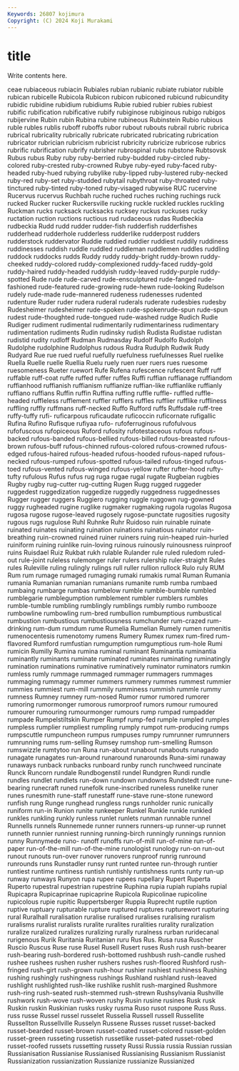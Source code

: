 ```yaml
---
Keywords: 26807 kojimura
Copyright: (C) 2024 Koji Murakami
---
```


# title

Write contents here.



ceae rubiaceous
rubiacin Rubiales rubian rubianic rubiate rubiator rubible rubican rubicelle Rubicola
Rubicon rubicon rubiconed rubicund rubicundity rubidic rubidine rubidium rubidiums Rubie
rubied rubier rubies rubiest rubific rubification rubificative rubify rubiginose rubiginous
rubigo rubigos rubijervine Rubin rubin Rubina rubine rubineous Rubinstein Rubio
rubious ruble rubles rublis ruboff ruboffs rubor rubout rubouts rubrail
rubric rubrica rubrical rubricality rubrically rubricate rubricated rubricating rubrication rubricator
rubrician rubricism rubricist rubricity rubricize rubricose rubrics rubrific rubrification rubrify
rubrisher rubrospinal rubs rubstone Rubtsovsk Rubus rubus Ruby ruby ruby-berried
ruby-budded ruby-circled ruby-colored ruby-crested ruby-crowned Rubye ruby-eyed ruby-faced ruby-headed ruby-hued
rubying rubylike ruby-lipped ruby-lustered ruby-necked ruby-red ruby-set ruby-studded rubytail rubythroat
ruby-throated ruby-tinctured ruby-tinted ruby-toned ruby-visaged rubywise RUC rucervine Rucervus rucervus
Ruchbah ruche ruched ruches ruching ruchings ruck rucked Rucker rucker
Ruckersville rucking ruckle ruckled ruckles ruckling Ruckman rucks rucksack rucksacks
rucksey ruckus ruckuses rucky ructation ruction ructions ructious rud rudaceous
rudas Rudbeckia rudbeckia Rudd rudd rudder rudder-fish rudderfish rudderfishes rudderhead
rudderhole rudderless rudderlike rudderpost rudders rudderstock ruddervator Ruddie ruddied ruddier
ruddiest ruddily ruddiness ruddinesses ruddish ruddle ruddled ruddleman ruddlemen ruddles
ruddling ruddock ruddocks rudds Ruddy ruddy ruddy-bright ruddy-brown ruddy-cheeked ruddy-colored
ruddy-complexioned ruddy-faced ruddy-gold ruddy-haired ruddy-headed ruddyish ruddy-leaved ruddy-purple ruddy-spotted Rude
rude rude-carved rude-ensculptured rude-fanged rude-fashioned rude-featured rude-growing rude-hewn rude-looking Rudelson
rudely rude-made rude-mannered rudeness rudenesses rudented rudenture Ruder ruder rudera
ruderal ruderals ruderate rudesbies rudesby Rudesheimer rudesheimer rude-spoken rude-spokenrude-spun rude-spun
rudest rude-thoughted rude-tongued rude-washed rudge Rudich Rudie Rudiger rudiment rudimental
rudimentarily rudimentariness rudimentary rudimentation rudiments Rudin rudinsky rudish Rudista Rudistae
rudistan rudistid rudity rudloff Rudman Rudmasday Rudolf Rudolfo Rudolph Rudolphe
rudolphine Rudolphus rudous Rudra Rudulph Rudwik Rudy Rudyard Rue rue
rued rueful ruefully ruefulness ruefulnesses Ruel ruelike Ruella Ruelle ruelle
Ruellia Ruelu ruely ruen ruer ruers rues ruesome ruesomeness Rueter
ruewort Rufe Rufena rufescence rufescent Ruff ruff ruffable ruff-coat ruffe
ruffed ruffer ruffes Ruffi ruffian ruffianage ruffiandom ruffianhood ruffianish ruffianism
ruffianize ruffian-like ruffianlike ruffianly ruffiano ruffians Ruffin ruffin Ruffina ruffing
ruffle ruffle- ruffled ruffle-headed ruffleless rufflement ruffler rufflers ruffles rufflier
rufflike ruffliness ruffling ruffly ruffmans ruff-necked Ruffo Rufford ruffs Ruffsdale
ruff-tree ruffy-tuffy rufi- ruficarpous ruficaudate ruficoccin ruficornate rufigallic Rufina Rufino
Rufisque rufiyaa rufo- rufoferruginous rufofulvous rufofuscous rufopiceous Ruford rufosity rufotestaceous
rufous rufous-backed rufous-banded rufous-bellied rufous-billed rufous-breasted rufous-brown rufous-buff rufous-chinned rufous-colored
rufous-crowned rufous-edged rufous-haired rufous-headed rufous-hooded rufous-naped rufous-necked rufous-rumped rufous-spotted rufous-tailed
rufous-tinged rufous-toed rufous-vented rufous-winged rufous-yellow rufter rufter-hood rufty-tufty rufulous Rufus
rufus rug ruga rugae rugal rugate Rugbeian rugbies Rugby rugby
rug-cutter rug-cutting Rugen Rugg rugged ruggeder ruggedest ruggedization ruggedize ruggedly
ruggedness ruggednesses Rugger rugger ruggers Ruggiero rugging ruggle ruggown rug-gowned
ruggy rugheaded rugine ruglike rugmaker rugmaking rugola rugolas Rugosa rugosa
rugose rugose-leaved rugosely rugose-punctate rugosities rugosity rugous rugs rugulose Ruhl
Ruhnke Ruhr Ruidoso ruin ruinable ruinate ruinated ruinates ruinating ruination
ruinations ruinatious ruinator ruin-breathing ruin-crowned ruined ruiner ruiners ruing ruin-heaped
ruin-hurled ruiniform ruining ruinlike ruin-loving ruinous ruinously ruinousness ruinproof ruins
Ruisdael Ruiz Rukbat rukh rulable Rulander rule ruled ruledom ruled-out
rule-joint ruleless rulemonger ruler rulers rulership ruler-straight Rules rules Ruleville
ruling rulingly rulings rull ruller rullion rullock Rulo ruly RUM
Rum rum rumage rumaged rumaging rumaki rumakis rumal Ruman Rumania
rumania Rumanian rumanian rumanians rumanite rumb rumba rumbaed rumbaing rumbarge
rumbas rumbelow rumble rumble-bumble rumbled rumblegarie rumblegumption rumblement rumbler rumblers
rumbles rumble-tumble rumbling rumblingly rumblings rumbly rumbo rumbooze rumbowline rumbowling
rum-bred rumbullion rumbumptious rumbustical rumbustion rumbustious rumbustiousness rumchunder rum-crazed rum-drinking
rum-dum rumdum rume Rumelia Rumelian Rumely rumen rumenitis rumenocentesis rumenotomy
rumens Rumery Rumex rumex rum-fired rum-flavored Rumford rumfustian rumgumption rumgumptious
rum-hole Rumi rumicin Rumilly Rumina rumina ruminal ruminant Ruminantia ruminantia
ruminantly ruminants ruminate ruminated ruminates ruminating ruminatingly rumination ruminations ruminative
ruminatively ruminator ruminators rumkin rumless rumly rummage rummaged rummager rummagers
rummages rummaging rummagy rummer rummers rummery rummes rummest rummier rummies
rummiest rum-mill rummily rumminess rummish rummle rummy rumness Rumney rumney
rum-nosed Rumor rumor rumored rumorer rumoring rumormonger rumorous rumorproof rumors
rumour rumoured rumourer rumouring rumourmonger rumours rump rumpad rumpadder rumpade
Rumpelstiltskin Rumper Rumpf rump-fed rumple rumpled rumples rumpless rumplier rumpliest
rumpling rumply rumpot rum-producing rumps rumpscuttle rumpuncheon rumpus rumpuses rumpy
rumrunner rumrunners rumrunning rums rum-selling Rumsey rumshop rum-smelling Rumson rumswizzle
rumtytoo run Runa run-about runabout runabouts runagado runagate runagates run-around
runaround runarounds Runa-simi runaway runaways runback runbacks runboard runby runch
runchweed runcinate Runck Runcorn rundale Rundbogenstil rundel Rundgren Rundi rundle
rundles rundlet rundlets run-down rundown rundowns Rundstedt rune rune-bearing runecraft
runed runefolk rune-inscribed runeless runelike runer runes runesmith rune-staff runestaff
rune-stave rune-stone runeword runfish rung Runge runghead rungless rungs runholder
runic runically runiform run-in Runion runite runkeeper Runkel Runkle runkle
runkled runkles runkling runkly runless runlet runlets runman runnable runnel
Runnells runnels Runnemede runner runners runners-up runner-up runnet runneth runnier
runniest running running-birch runningly runnings runnion runny Runnymede runo- runoff
runoffs run-of-mill run-of-mine run-of-paper run-of-the-mill run-of-the-mine runologist runology run-on run-out
runout runouts run-over runover runovers runproof runrig runround runrounds runs
Runstadler runsy runt runted runtee run-through runtier runtiest runtime runtiness
runtish runtishly runtishness runts runty run-up runway runways Runyon rupa
rupee rupees rupellary Rupert Ruperta Ruperto rupestral rupestrian rupestrine Ruphina
rupia rupiah rupiahs rupial Rupicapra Rupicaprinae rupicaprine Rupicola Rupicolinae rupicoline
rupicolous rupie rupitic Ruppertsberger Ruppia Ruprecht ruptile ruption ruptive ruptuary
rupturable rupture ruptured ruptures rupturewort rupturing rural Ruralhall ruralisation ruralise
ruralised ruralises ruralising ruralism ruralisms ruralist ruralists ruralite ruralites ruralities
rurality ruralization ruralize ruralized ruralizes ruralizing rurally ruralness rurban ruridecanal
rurigenous Rurik Ruritania Ruritanian ruru Rus Rus. Rusa rusa Ruscher
Ruscio Ruscus Ruse ruse Rusel Rusell Rusert ruses Rush rush
rush-bearer rush-bearing rush-bordered rush-bottomed rushbush rush-candle rushed rushee rushees rushen
rusher rushers rushes rush-floored Rushford rush-fringed rush-girt rush-grown rush-hour rushier
rushiest rushiness Rushing rushing rushingly rushingness rushings Rushland rushland rush-leaved
rushlight rushlighted rush-like rushlike rushlit rush-margined Rushmore rush-ring rush-seated rush-stemmed
rush-strewn Rushsylvania Rushville rushwork rush-wove rush-woven rushy Rusin rusine rusines
Rusk rusk Ruskin ruskin Ruskinian rusks rusky rusma Ruso rusot
ruspone Russ Russ. russ russe Russel russel russelet Russelia Russell
russell Russellite Russellton Russellville Russelyn Russene Russes russet russet-backed russet-bearded
russet-brown russet-coated russet-colored russet-golden russet-green russeting russetish russetlike russet-pated russet-robed
russet-roofed russets russetting russety Russi Russia russia Russian russian Russianisation
Russianise Russianised Russianising Russianism Russianist Russianization russianization Russianize russianize Russianized
